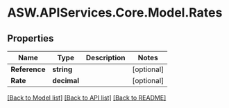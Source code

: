# ASW.APIServices.Core.Model.Rates
## Properties

Name | Type | Description | Notes
------------ | ------------- | ------------- | -------------
**Reference** | **string** |  | [optional] 
**Rate** | **decimal** |  | [optional] 

[[Back to Model list]](../README.md#documentation-for-models) [[Back to API list]](../README.md#documentation-for-api-endpoints) [[Back to README]](../README.md)


